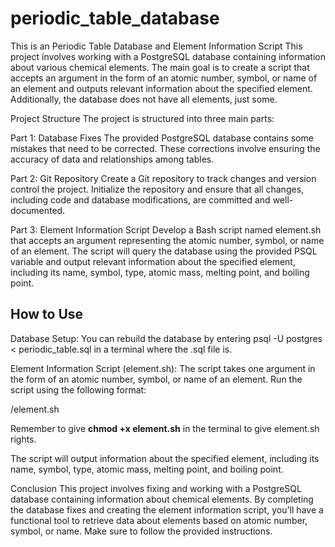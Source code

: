 # periodic_table_database

This is an Periodic Table Database and Element Information Script
This project involves working with a PostgreSQL database containing information about various chemical elements. The main goal is to create a script that accepts an argument in the form of an atomic number, symbol, or name of an element and outputs relevant information about the specified element. Additionally, the database does not have all elements, just some.

Project Structure
The project is structured into three main parts:

Part 1: Database Fixes
The provided PostgreSQL database contains some mistakes that need to be corrected. These corrections involve ensuring the accuracy of data and relationships among tables.

Part 2: Git Repository
Create a Git repository to track changes and version control the project. Initialize the repository and ensure that all changes, including code and database modifications, are committed and well-documented.

Part 3: Element Information Script
Develop a Bash script named element.sh that accepts an argument representing the atomic number, symbol, or name of an element. The script will query the database using the provided PSQL variable and output relevant information about the specified element, including its name, symbol, type, atomic mass, melting point, and boiling point.

<h2>How to Use</h2>
Database Setup: You can rebuild the database by entering psql -U postgres < periodic_table.sql in a terminal where the .sql file is.

Element Information Script (element.sh): The script takes one argument in the form of an atomic number, symbol, or name of an element. Run the script using the following format:

/element.sh <argument>

Remember to give <b>chmod +x element.sh</b> in the terminal to give element.sh rights. 

The script will output information about the specified element, including its name, symbol, type, atomic mass, melting point, and boiling point.

Conclusion
This project involves fixing and working with a PostgreSQL database containing information about chemical elements. By completing the database fixes and creating the element information script, you'll have a functional tool to retrieve data about elements based on atomic number, symbol, or name. Make sure to follow the provided instructions.
